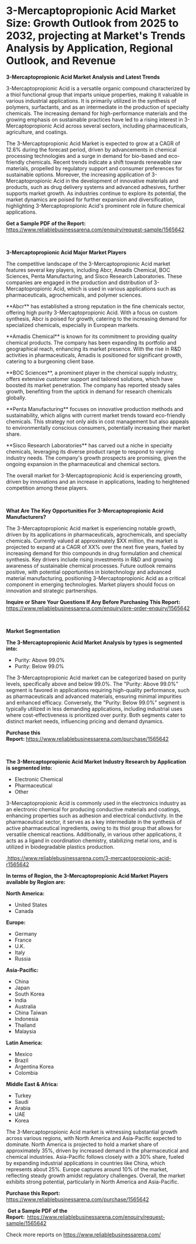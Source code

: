<p><h1>3-Mercaptopropionic Acid Market Size: Growth Outlook from 2025 to 2032, projecting at Market's Trends Analysis by Application, Regional Outlook, and Revenue</h1></p><p><strong>3-Mercaptopropionic Acid Market Analysis and Latest Trends</strong></p>
<p><p>3-Mercaptopropionic Acid is a versatile organic compound characterized by a thiol functional group that imparts unique properties, making it valuable in various industrial applications. It is primarily utilized in the synthesis of polymers, surfactants, and as an intermediate in the production of specialty chemicals. The increasing demand for high-performance materials and the growing emphasis on sustainable practices have led to a rising interest in 3-Mercaptopropionic Acid across several sectors, including pharmaceuticals, agriculture, and coatings.</p><p>The 3-Mercaptopropionic Acid Market is expected to grow at a CAGR of 12.6% during the forecast period, driven by advancements in chemical processing technologies and a surge in demand for bio-based and eco-friendly chemicals. Recent trends indicate a shift towards renewable raw materials, propelled by regulatory support and consumer preferences for sustainable options. Moreover, the increasing application of 3-Mercaptopropionic Acid in the development of innovative materials and products, such as drug delivery systems and advanced adhesives, further supports market growth. As industries continue to explore its potential, the market dynamics are poised for further expansion and diversification, highlighting 3-Mercaptopropionic Acid's prominent role in future chemical applications.</p></p>
<p><strong>Get a Sample PDF of the Report:&nbsp;</strong> <a href="https://www.reliablebusinessarena.com/enquiry/request-sample/1565642?utm_campaign=2130&utm_medium=2&utm_source=Github&utm_content=ia&utm_term=01022025&utm_id=3-mercaptopropionic-acid">https://www.reliablebusinessarena.com/enquiry/request-sample/1565642</a></p>
<p>&nbsp;</p>
<p><strong>3-Mercaptopropionic Acid Major Market Players</strong></p>
<p><p>The competitive landscape of the 3-Mercaptopropionic Acid market features several key players, including Abcr, Amadis Chemical, BOC Sciences, Penta Manufacturing, and Sisco Research Laboratories. These companies are engaged in the production and distribution of 3-Mercaptopropionic Acid, which is used in various applications such as pharmaceuticals, agrochemicals, and polymer sciences.</p><p>**Abcr** has established a strong reputation in the fine chemicals sector, offering high purity 3-Mercaptopropionic Acid. With a focus on custom synthesis, Abcr is poised for growth, catering to the increasing demand for specialized chemicals, especially in European markets.</p><p>**Amadis Chemical** is known for its commitment to providing quality chemical products. The company has been expanding its portfolio and geographical reach, enhancing its market presence. With the rise in R&D activities in pharmaceuticals, Amadis is positioned for significant growth, catering to a burgeoning client base.</p><p>**BOC Sciences**, a prominent player in the chemical supply industry, offers extensive customer support and tailored solutions, which have boosted its market penetration. The company has reported steady sales growth, benefiting from the uptick in demand for research chemicals globally.</p><p>**Penta Manufacturing** focuses on innovative production methods and sustainability, which aligns with current market trends toward eco-friendly chemicals. This strategy not only aids in cost management but also appeals to environmentally conscious consumers, potentially increasing their market share.</p><p>**Sisco Research Laboratories** has carved out a niche in specialty chemicals, leveraging its diverse product range to respond to varying industry needs. The company's growth prospects are promising, given the ongoing expansion in the pharmaceutical and chemical sectors.</p><p>The overall market for 3-Mercaptopropionic Acid is experiencing growth, driven by innovations and an increase in applications, leading to heightened competition among these players.</p></p>
<p>&nbsp;</p>
<p><strong>What Are The Key Opportunities For 3-Mercaptopropionic Acid Manufacturers?</strong></p>
<p><p>The 3-Mercaptopropionic Acid market is experiencing notable growth, driven by its applications in pharmaceuticals, agrochemicals, and specialty chemicals. Currently valued at approximately $XX million, the market is projected to expand at a CAGR of XX% over the next five years, fueled by increasing demand for thio compounds in drug formulation and chemical synthesis. Key drivers include rising investments in R&D and growing awareness of sustainable chemical processes. Future outlook remains positive, with potential opportunities in biotechnology and advanced material manufacturing, positioning 3-Mercaptopropionic Acid as a critical component in emerging technologies. Market players should focus on innovation and strategic partnerships.</p></p>
<p><strong>Inquire or Share Your Questions If Any Before Purchasing This Report:</strong> <a href="https://www.reliablebusinessarena.com/enquiry/pre-order-enquiry/1565642?utm_campaign=2130&utm_medium=2&utm_source=Github&utm_content=ia&utm_term=01022025&utm_id=3-mercaptopropionic-acid">https://www.reliablebusinessarena.com/enquiry/pre-order-enquiry/1565642</a></p>
<p>&nbsp;</p>
<p><strong>Market Segmentation</strong></p>
<p><strong>The 3-Mercaptopropionic Acid Market Analysis by types is segmented into:</strong></p>
<p><ul><li>Purity: Above 99.0%</li><li>Purity: Below 99.0%</li></ul></p>
<p><p>The 3-Mercaptopropionic Acid market can be categorized based on purity levels, specifically above and below 99.0%. The "Purity: Above 99.0%" segment is favored in applications requiring high-quality performance, such as pharmaceuticals and advanced materials, ensuring minimal impurities and enhanced efficacy. Conversely, the "Purity: Below 99.0%" segment is typically utilized in less demanding applications, including industrial uses where cost-effectiveness is prioritized over purity. Both segments cater to distinct market needs, influencing pricing and demand dynamics.</p></p>
<p><strong>Purchase this Report:&nbsp;</strong><a href="https://www.reliablebusinessarena.com/purchase/1565642?utm_campaign=2130&utm_medium=2&utm_source=Github&utm_content=ia&utm_term=01022025&utm_id=3-mercaptopropionic-acid">https://www.reliablebusinessarena.com/purchase/1565642</a></p>
<p>&nbsp;</p>
<p><strong>The 3-Mercaptopropionic Acid Market Industry Research by Application is segmented into:</strong></p>
<p><ul><li>Electronic Chemical</li><li>Pharmaceutical</li><li>Other</li></ul></p>
<p><p>3-Mercaptopropionic Acid is commonly used in the electronics industry as an electronic chemical for producing conductive materials and coatings, enhancing properties such as adhesion and electrical conductivity. In the pharmaceutical sector, it serves as a key intermediate in the synthesis of active pharmaceutical ingredients, owing to its thiol group that allows for versatile chemical reactions. Additionally, in various other applications, it acts as a ligand in coordination chemistry, stabilizing metal ions, and is utilized in biodegradable plastics production.</p></p>
<p><a href="https://www.reliablebusinessarena.com/3-mercaptopropionic-acid-r1565642?utm_campaign=2130&utm_medium=2&utm_source=Github&utm_content=ia&utm_term=01022025&utm_id=3-mercaptopropionic-acid">&nbsp;https://www.reliablebusinessarena.com/3-mercaptopropionic-acid-r1565642</a></p>
<p><strong>In terms of Region, the 3-Mercaptopropionic Acid Market Players available by Region are:</strong></p>
<p>
    <p> <strong> North America: </strong>
        <ul>
            <li>United States</li>
            <li>Canada</li>
        </ul>
        </p> 
    <p> <strong> Europe: </strong>
        <ul>
            <li>Germany</li>
            <li>France</li>
            <li>U.K.</li>
            <li>Italy</li>
            <li>Russia</li>
        </ul>
        </p> 
    <p> <strong> Asia-Pacific: </strong>
        <ul>
            <li>China</li>
            <li>Japan</li>
            <li>South Korea</li>
            <li>India</li>
            <li>Australia</li>
            <li>China Taiwan</li>
            <li>Indonesia</li>
            <li>Thailand</li>
            <li>Malaysia</li>
        </ul>
        </p> 
    <p> <strong> Latin America: </strong>
        <ul>
            <li>Mexico</li>
            <li>Brazil</li>
            <li>Argentina Korea</li>
            <li>Colombia</li>
        </ul>
        </p> 
    <p> <strong> Middle East & Africa: </strong>
        <ul>
            <li>Turkey</li>
            <li>Saudi</li>
            <li>Arabia</li>
            <li>UAE</li>
            <li>Korea</li>
        </ul>
    </p>
    </p>
<p><p>The 3-Mercaptopropionic Acid market is witnessing substantial growth across various regions, with North America and Asia-Pacific expected to dominate. North America is projected to hold a market share of approximately 35%, driven by increased demand in the pharmaceutical and chemical industries. Asia-Pacific follows closely with a 30% share, fueled by expanding industrial applications in countries like China, which represents about 25%. Europe captures around 10% of the market, reflecting steady growth amidst regulatory challenges. Overall, the market exhibits strong potential, particularly in North America and Asia-Pacific.</p></p>
<p><strong>Purchase this Report: </strong><a href="https://www.reliablebusinessarena.com/purchase/1565642?utm_campaign=2130&utm_medium=2&utm_source=Github&utm_content=ia&utm_term=01022025&utm_id=3-mercaptopropionic-acid">https://www.reliablebusinessarena.com/purchase/1565642</a></p>
<p>&nbsp;<strong>Get a Sample PDF of the Report:&nbsp;&nbsp;</strong><a href="https://www.reliablebusinessarena.com/enquiry/request-sample/1565642?utm_campaign=2130&utm_medium=2&utm_source=Github&utm_content=ia&utm_term=01022025&utm_id=3-mercaptopropionic-acid">https://www.reliablebusinessarena.com/enquiry/request-sample/1565642</a></p>
<p><strong></strong></p>
<p>Check more reports on <a href="https://www.reliablebusinessarena.com/?utm_campaign=2130&utm_medium=2&utm_source=Github&utm_content=ia&utm_term=01022025&utm_id=3-mercaptopropionic-acid">https://www.reliablebusinessarena.com/</a></p>